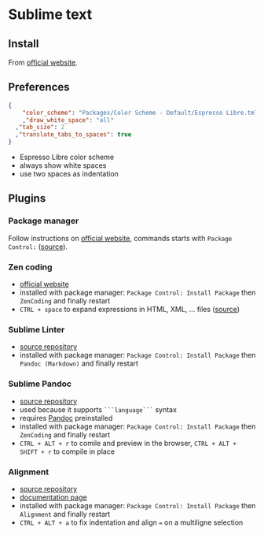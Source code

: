 # Sublime text

## Install

From [official website](http://www.sublimetext.com/).

## Preferences

```json
{
	"color_scheme": "Packages/Color Scheme - Default/Espresso Libre.tmTheme"
	,"draw_white_space": "all"
  ,"tab_size": 2
  ,"translate_tabs_to_spaces": true
}
```

* Espresso Libre color scheme
* always show white spaces
* use two spaces as indentation

## Plugins

### Package manager

Follow instructions on [official website](http://wbond.net/sublime_packages/package_control), commands starts with `Package Control:` ([source](http://wbond.net/sublime_packages/package_control/usage)).

### Zen coding

* [official website](http://code.google.com/p/zen-coding/)
* installed with package manager: `Package Control: Install Package` then `ZenCoding` and finally restart
* `CTRL + space` to expand expressions in HTML, XML, ... files ([source](http://stackoverflow.com/questions/8639088/how-do-i-activate-the-zen-coding-key-bindings-in-sublime-text-2))

### Sublime Linter

* [source repository](https://github.com/SublimeLinter/SublimeLinter)
* installed with package manager: `Package Control: Install Package` then `Pandoc (Markdown)` and finally restart

### Sublime Pandoc

* [source repository](https://github.com/jclement/SublimePandoc)
* used because it supports ```` ```language``` ```` syntax
* requires [Pandoc](http://johnmacfarlane.net/pandoc/) preinstalled
* installed with package manager: `Package Control: Install Package` then `ZenCoding` and finally restart
* `CTRL + ALT + r` to comile and preview in the browser, `CTRL + ALT + SHIFT + r` to compile in place

### Alignment

* [source repository](https://github.com/wbond/sublime_alignment)
* [documentation page](http://wbond.net/sublime_packages/alignment)
* installed with package manager: `Package Control: Install Package` then `Alignment` and finally restart
* `CTRL + ALT + a` to fix indentation and align `=` on a multiligne selection
